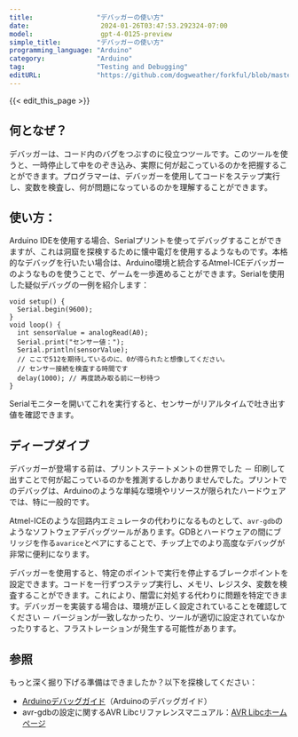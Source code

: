 ```yaml
---
title:                "デバッガーの使い方"
date:                  2024-01-26T03:47:53.292324-07:00
model:                 gpt-4-0125-preview
simple_title:         "デバッガーの使い方"
programming_language: "Arduino"
category:             "Arduino"
tag:                  "Testing and Debugging"
editURL:              "https://github.com/dogweather/forkful/blob/master/content/ja/arduino/using-a-debugger.md"
---
```


{{< edit_this_page >}}

## 何となぜ？

デバッガーは、コード内のバグをつぶすのに役立つツールです。このツールを使うと、一時停止して中をのぞき込み、実際に何が起こっているのかを把握することができます。プログラマーは、デバッガーを使用してコードをステップ実行し、変数を検査し、何が問題になっているのかを理解することができます。

## 使い方：

Arduino IDEを使用する場合、Serialプリントを使ってデバッグすることができますが、これは洞窟を探検するために懐中電灯を使用するようなものです。本格的なデバッグを行いたい場合は、Arduino環境と統合するAtmel-ICEデバッガーのようなものを使うことで、ゲームを一歩進めることができます。Serialを使用した疑似デバッグの一例を紹介します：

```Arduino
void setup() {
  Serial.begin(9600);
}
void loop() {
  int sensorValue = analogRead(A0);
  Serial.print("センサー値：");
  Serial.println(sensorValue);
  // ここで512を期待しているのに、0が得られたと想像してください。
  // センサー接続を検査する時間です
  delay(1000); // 再度読み取る前に一秒待つ
}
```
Serialモニターを開いてこれを実行すると、センサーがリアルタイムで吐き出す値を確認できます。

## ディープダイブ

デバッガーが登場する前は、プリントステートメントの世界でした － 印刷して出すことで何が起こっているのかを推測するしかありませんでした。プリントでのデバッグは、Arduinoのような単純な環境やリソースが限られたハードウェアでは、特に一般的です。

Atmel-ICEのような回路内エミュレータの代わりになるものとして、`avr-gdb`のようなソフトウェアデバッグツールがあります。GDBとハードウェアの間にブリッジを作る`avarice`とペアにすることで、チップ上でのより高度なデバッグが非常に便利になります。

デバッガーを使用すると、特定のポイントで実行を停止するブレークポイントを設定できます。コードを一行ずつステップ実行し、メモリ、レジスタ、変数を検査することができます。これにより、闇雲に対処する代わりに問題を特定できます。デバッガーを実装する場合は、環境が正しく設定されていることを確認してください － バージョンが一致しなかったり、ツールが適切に設定されていなかったりすると、フラストレーションが発生する可能性があります。

## 参照

もっと深く掘り下げる準備はできましたか？以下を探検してください：
- [Arduinoデバッグガイド](https://www.arduino.cc/en/Guide/Environment#toc7)（Arduinoのデバッグガイド）
- avr-gdbの設定に関するAVR Libcリファレンスマニュアル：[AVR Libcホームページ](http://www.nongnu.org/avr-libc/)
